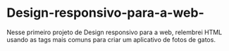 # Design-responsivo-para-a-web-
Nesse primeiro projeto de Design responsivo para a web,  relembrei HTML usando as tags mais comuns para criar um aplicativo de fotos de gatos.
